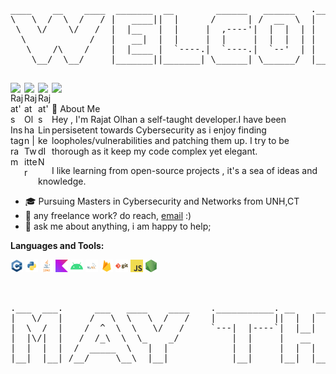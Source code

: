 <pre>
____    __    ____  _______  __        ______   ______   .___  ___.  _______ 
\   \  /  \  /   / |   ____||  |      /      | /  __  \  |   \/   | |   ____|
 \   \/    \/   /  |  |__   |  |     |  ,----'|  |  |  | |  \  /  | |  |__   
  \            /   |   __|  |  |     |  |     |  |  |  | |  |\/|  | |   __|  
   \    /\    /    |  |____ |  `----.|  `----.|  `--'  | |  |  |  | |  |____ 
    \__/  \__/     |_______||_______| \______| \______/  |__|  |__| |_______|
                                                                             </pre>

<!-- <img src="https://media.giphy.com/media/hvRJCLFzcasrR4ia7z/giphy.gif" width="25px"> -->
<a href="https://www.instagram.com/rajatolhan/">
  <img align="left" alt="Rajat's Instagram" width="22px" src="https://raw.githubusercontent.com/hussainweb/hussainweb/main/icons/instagram.png" />
</a>
<!-- <a href="https://discord.gg/XTW52Kt">
  <img align="left" alt="Rajat's Discord" width="22px" src="https://raw.githubusercontent.com/peterthehan/peterthehan/master/assets/discord.svg" />
</a> -->
<a href="https://twitter.com/rajatolhan">
  <img align="left" alt="Rajat Olhan | Twitter" width="22px" src="https://raw.githubusercontent.com/peterthehan/peterthehan/master/assets/twitter.svg" />
</a>
<a href="https://www.linkedin.com/in/rajatolhan/">
  <img align="left" alt="Rajat's LinkedIN" width="22px" src="https://raw.githubusercontent.com/peterthehan/peterthehan/master/assets/linkedin.svg" />
</a>
<!-- <a href="https://open.spotify.com/user/e90fe4zsndbm6xoe2t7t8kogf?si=WaLKpwvWTle0btle2qPb6g">
  <img align="left" alt="Rajat's Spotify" width="22px" src="https://raw.githubusercontent.com/peterthehan/peterthehan/master/assets/spotify.svg" />
</a> -->

![](https://visitor-badge.glitch.me/badge?page_id=sihtodstel.sihtodstel)

 :book: About Me
  <br>
Hey , I'm Rajat Olhan a self-taught developer.I have been persisetent towards Cybersecurity as i enjoy finding loopholes/vulnerabilities and patching them up. I try to be thorough as it keep my code complex yet elegant.

I like learning from open-source projects , it's a sea of ideas and knowledge. 

- 🎓 Pursuing Masters in Cybersecurity and Networks from UNH,CT 
- 💼 any freelance work? do reach, [email](mailto:unhrajat@gmail.com) :)
- 💬 ask me about anything, i am happy to help;

**Languages and Tools:**  

<code><img height="20" src="https://raw.githubusercontent.com/github/explore/80688e429a7d4ef2fca1e82350fe8e3517d3494d/topics/cpp/cpp.png"></code>
<code><img height="20" src="https://raw.githubusercontent.com/github/explore/80688e429a7d4ef2fca1e82350fe8e3517d3494d/topics/python/python.png"></code>
<code><img height="20" src="https://raw.githubusercontent.com/github/explore/80688e429a7d4ef2fca1e82350fe8e3517d3494d/topics/java/java.png"></code>
<code><img height="20" src="https://raw.githubusercontent.com/github/explore/80688e429a7d4ef2fca1e82350fe8e3517d3494d/topics/kotlin/kotlin.png"></code>
<code><img height="20" src="https://raw.githubusercontent.com/github/explore/80688e429a7d4ef2fca1e82350fe8e3517d3494d/topics/android/android.png"></code>
<code><img height="20" src="https://raw.githubusercontent.com/github/explore/80688e429a7d4ef2fca1e82350fe8e3517d3494d/topics/mysql/mysql.png"></code>
<code><img height="20" src="https://raw.githubusercontent.com/github/explore/80688e429a7d4ef2fca1e82350fe8e3517d3494d/topics/firebase/firebase.png"></code>
<code><img height="20" src="https://raw.githubusercontent.com/github/explore/80688e429a7d4ef2fca1e82350fe8e3517d3494d/topics/git/git.png"></code>
<code><img height="20" src="https://raw.githubusercontent.com/github/explore/80688e429a7d4ef2fca1e82350fe8e3517d3494d/topics/javascript/javascript.png"></code>
<code><img height="20" src="https://raw.githubusercontent.com/github/explore/80688e429a7d4ef2fca1e82350fe8e3517d3494d/topics/nodejs/nodejs.png"></code>

<pre> 

.___  ___.      ___   ____    ____    .___________. __    __   _______     _______   ______   .______        ______  _______    .______    _______    ____    __    ____  __  .___________. __    __     ____    ____  ______    __    __  
|   \/   |     /   \  \   \  /   /    |           ||  |  |  | |   ____|   |   ____| /  __  \  |   _  \      /      ||   ____|   |   _  \  |   ____|   \   \  /  \  /   / |  | |           ||  |  |  |    \   \  /   / /  __  \  |  |  |  | 
|  \  /  |    /  ^  \  \   \/   /     `---|  |----`|  |__|  | |  |__      |  |__   |  |  |  | |  |_)  |    |  ,----'|  |__      |  |_)  | |  |__       \   \/    \/   /  |  | `---|  |----`|  |__|  |     \   \/   / |  |  |  | |  |  |  | 
|  |\/|  |   /  /_\  \  \_    _/          |  |     |   __   | |   __|     |   __|  |  |  |  | |      /     |  |     |   __|     |   _  <  |   __|       \            /   |  |     |  |     |   __   |      \_    _/  |  |  |  | |  |  |  | 
|  |  |  |  /  _____  \   |  |            |  |     |  |  |  | |  |____    |  |     |  `--'  | |  |\  \----.|  `----.|  |____    |  |_)  | |  |____       \    /\    /    |  |     |  |     |  |  |  |        |  |    |  `--'  | |  `--'  | 
|__|  |__| /__/     \__\  |__|            |__|     |__|  |__| |_______|   |__|      \______/  | _| `._____| \______||_______|   |______/  |_______|       \__/  \__/     |__|     |__|     |__|  |__|        |__|     \______/   \______/  
                                                                                                                                                                                                                                           
 
</pre>

<!--
.______          ___            __       ___   .___________.
|   _  \        /   \          |  |     /   \  |           |
|  |_)  |      /  ^  \         |  |    /  ^  \ `---|  |----`
|      /      /  /_\  \  .--.  |  |   /  /_\  \    |  |     
|  |\  \----./  _____  \ |  `--'  |  /  _____  \   |  |     
| _| `._____/__/     \__\ \______/  /__/     \__\  |__|   -->





